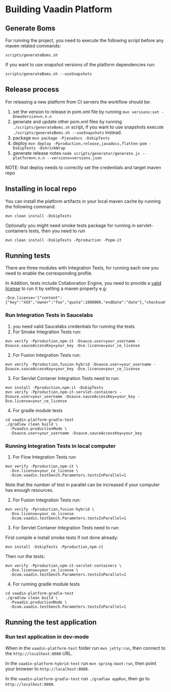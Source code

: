 # Building Vaadin Platform

## Generate Boms

For running the project, you need to execute the following script before any maven related commands:
```
scripts/generateBoms.sh
```

If you want to use snapshot versions of the platform dependencies run:
```
scripts/generateBoms.sh --useSnapshots
```

## Release process

For releasing a new platform from CI servers the workflow should be:
 1. set the version to release in pom.xml file by running `mvn versions:set -DnewVersion=n.n.n`
 2. generate and update other pom.xml files by running `./scripts/generateBoms.sh` script, if you want to use snapshots execute `./scripts/generateBoms.sh --useSnapshots` instead.
 3. package  `mvn package -Pjavadocs -DskipTests`
 4. deploy `mvn deploy -Pproduction,release,javadocs,flatten-pom -DskipTests -DshrinkWrap`
 5. generate release notes `node scripts/generator/generate.js --platform=n.n.n --versions=versions.json`

NOTE: that deploy needs to correctly set the credentials and target maven repo

## Installing in local repo

You can install the platform artifacts in your local maven cache by running the following command.
```
mvn clean install -DskipTests
````

Optionally you might need smoke tests package for running in servlet-containers tests, then you need to run
```
mvn clean install -DskipTests -Pproduction -Pnpm-it
```

## Running tests

There are three modules with Integration Tests, for running each one you need to enable the corresponding profile.

In Addition, tests include Collaboration Engine, you need to provide a [valid license](https://vaadin.com/collaboration#free-users) to run it by setting a maven property e.g:

```
-Dce.license='{"content":{"key":"XXX","owner":"foo","quota":1000000,"endDate":"date"},"checksum":"XXX"}'
```

### Run Integration Tests in Saucelabs
1. you need valid Saucelabs credentials for running the tests
2. For Smoke Integration Tests run:
```
mvn verify -Pproduction,npm-it -Dsauce.user=your_username -Dsauce.sauceAccessKey=your_key -Dce.license=your_ce_license
```
2. For Fusion Integration Tests run:
```
mvn verify -Pproduction,fusion-hybrid -Dsauce.user=your_username -Dsauce.sauceAccessKey=your_key -Dce.license=your_ce_license
```
3. For Servlet Contaner Integration Tests need to run:
```
mvn install -Pproduction,npm-it -DskipTests
mvn verify -Pproduction,npm-it-servlet-containers -Dsauce.user=your_username -Dsauce.sauceAccessKey=your_key -Dce.license=your_ce_license
```
4. For gradle module tests
```
cd vaadin-platform-gradle-test
./gradlew clean build \
  -Pvaadin.productionMode \
  -Dsauce.user=your_username -Dsauce.sauceAccessKey=your_key
```

### Running Integration Tests in local computer

1. For Flow Integration Tests run:
```
mvn verify -Pproduction,npm-it \
  -Dce.license=your_ce_license \
  -Dcom.vaadin.testbench.Parameters.testsInParallel=1
```
Note that the number of test in parallel can be increased if your computer has enough resources.

2. For Fusion Integration Tests run:
```
mvn verify -Pproduction,fusion-hybrid \
  -Dce.license=your_ce_license
  -Dcom.vaadin.testbench.Parameters.testsInParallel=1
```
3. For Servlet Contaner Integration Tests need to run:

First compile e install smoke tests if not done already:
```
mvn install -DskipTests -Pproduction,npm-it
```

Then run the tests:
```
mvn verify -Pproduction,npm-it-servlet-containers \
  -Dce.license=your_ce_license \
  -Dcom.vaadin.testbench.Parameters.testsInParallel=1
```
4. For running gradle module tests
```
cd vaadin-platform-gradle-test
./gradlew clean build \
  -Pvaadin.productionMode \
  -Dcom.vaadin.testbench.Parameters.testsInParallel=1
```

## Running the test application

### Run test application in dev-mode

When in the `vaadin-platform-test` folder run `mvn jetty:run`, then connect to the `http://localhost:8080` URL.

In the `vaadin-platform-hybrid-test` run `mvn spring-boot:run`, then point your browser to `http://localhost:8080`.

In the `vaadin-platform-gradle-test` run `./gradlew appRun`, then go to `http://localhost:8080`.









